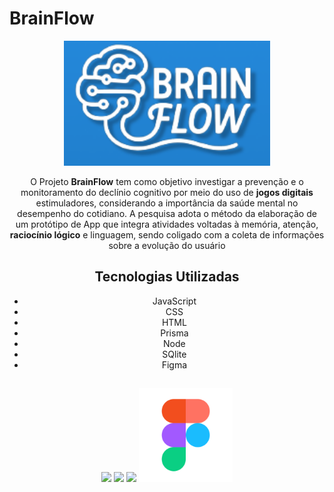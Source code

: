 # **BrainFlow**

<center>
<img src="https://github.com/KevinGazaniga/Brain_Flow/blob/main/Jogo%20Cognitivo/assets/fotos/brain_flow_logo.png?raw=true" height='200'>

O Projeto **BrainFlow** tem como objetivo investigar a prevenção e o monitoramento do declínio cognitivo por meio do uso de **jogos digitais** estimuladores, considerando a importância da saúde mental no desempenho do cotidiano. A pesquisa adota o método da elaboração de um protótipo de App que integra atividades voltadas à memória, atenção, **raciocínio lógico** e linguagem, sendo coligado com a coleta de informações sobre a evolução do usuário

## Tecnologias Utilizadas

- JavaScript
- CSS
- HTML
- Prisma
- Node
- SQlite
- Figma

##

<img src="https://encrypted-tbn0.gstatic.com/images?q=tbn:ANd9GcRuHnJDLOcdm_0b6N6kNj-1OvO9KhKYgqIy0w&s" height='150'>
<img src="https://hermes.dio.me/articles/cover/88153d7f-6a9c-4b57-8e92-123a69ba1beb.png" height='150'>
<img src="https://encrypted-tbn0.gstatic.com/images?q=tbn:ANd9GcQEc9A_S6BPxCDRp5WjMFEfXrpCu1ya2OO-Lw&s" height='150'>
<img src="https://github.com/KevinGazaniga/Brain_Flow/blob/main/Jogo%20Cognitivo/assets/fotos/figma_logo.svg" height='150'>
